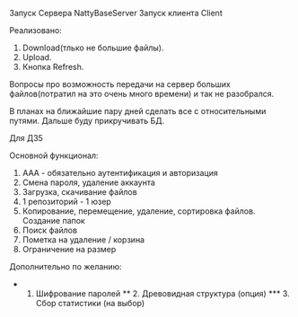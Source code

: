 Запуск Сервера NattyBaseServer
Запуск клиента Client

Реализовано:
1. Download(тлько не большие файлы).
2. Upload.
3. Кнопка Refresh.

Вопросы про возможность передачи на сервер больших файлов(потратил на это очень
много времени) и так не разобрался.

В планах на ближайшие пару дней сделать все с относительными путями.
Дальше буду прикручивать БД.

Для ДЗ5



Основной функционал:
1. ААА - обязательно аутентификация и авторизация
2. Смена пароля, удаление аккаунта
3. Загрузка, скачивание файлов
4. 1 репозиторий - 1 юзер
5. Копирование, перемещение, удаление, сортировка файлов. Создание папок
6. Поиск файлов
7. Пометка на удаление / корзина
8. Ограничение на размер

Дополнительно по желанию:
*   1. Шифрование паролей
**  2. Древовидная структура (опция)
*** 3. Сбор статистики (на выбор)